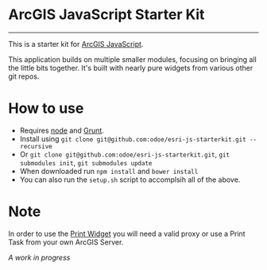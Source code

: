 # ArcGIS JavaScript Starter Kit

----
This is a starter kit for [ArcGIS JavaScript](http://developers.arcgis.com/en/javascript/).

This application builds on multiple smaller modules, focusing on bringing all the little bits together. It's built with nearly pure widgets from various other git repos.

# How to use
* Requires [node](http://nodejs.org/) and [Grunt](http://gruntjs.com/).
* Install using `git clone git@github.com:odoe/esri-js-starterkit.git --recursive`
* Or `git clone git@github.com:odoe/esri-js-starterkit.git`, `git submodules init`, `git submodules update`
* When downloaded run `npm install` and `bower install`
* You can also run the `setup.sh` script to accomplsih all of the above.

# Note
In order to use the [Print Widget](https://github.com/odoe/esri-print-widget) you will need a valid proxy or use a Print Task from your own ArcGIS Server.

*A work in progress*
